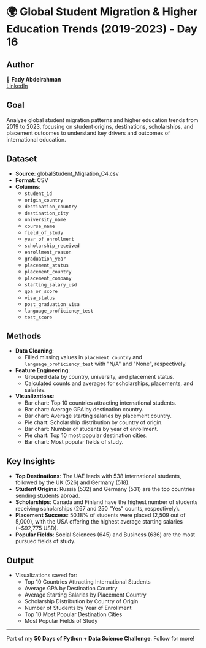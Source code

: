 # 🌍 Global Student Migration & Higher Education Trends (2019-2023) - Day 16  

## Author  
👤 **Fady Abdelrahman**  
[LinkedIn](https://www.linkedin.com/in/fady-abdelrahman-a649a12b6/)  

## Goal  
Analyze global student migration patterns and higher education trends from 2019 to 2023, focusing on student origins, destinations, scholarships, and placement outcomes to understand key drivers and outcomes of international education.  

## Dataset  
- **Source**: globalStudent_Migration_C4.csv  
- **Format**: CSV  
- **Columns**:  
  - `student_id`  
  - `origin_country`  
  - `destination_country`  
  - `destination_city`  
  - `university_name`  
  - `course_name`  
  - `field_of_study`  
  - `year_of_enrollment`  
  - `scholarship_received`  
  - `enrollment_reason`  
  - `graduation_year`  
  - `placement_status`  
  - `placement_country`  
  - `placement_company`  
  - `starting_salary_usd`  
  - `gpa_or_score`  
  - `visa_status`  
  - `post_graduation_visa`  
  - `language_proficiency_test`  
  - `test_score`  

## Methods  
- **Data Cleaning**:  
  - Filled missing values in `placement_country` and `language_proficiency_test` with "N/A" and "None", respectively.  
- **Feature Engineering**:  
  - Grouped data by country, university, and placement status.  
  - Calculated counts and averages for scholarships, placements, and salaries.  
- **Visualizations**:  
  - Bar chart: Top 10 countries attracting international students.  
  - Bar chart: Average GPA by destination country.  
  - Bar chart: Average starting salaries by placement country.  
  - Pie chart: Scholarship distribution by country of origin.  
  - Bar chart: Number of students by year of enrollment.  
  - Pie chart: Top 10 most popular destination cities.  
  - Bar chart: Most popular fields of study.  

## Key Insights  
- **Top Destinations**: The UAE leads with 538 international students, followed by the UK (526) and Germany (518).  
- **Student Origins**: Russia (532) and Germany (531) are the top countries sending students abroad.  
- **Scholarships**: Canada and Finland have the highest number of students receiving scholarships (267 and 250 "Yes" counts, respectively).  
- **Placement Success**: 50.18% of students were placed (2,509 out of 5,000), with the USA offering the highest average starting salaries (~$92,775 USD).  
- **Popular Fields**: Social Sciences (645) and Business (636) are the most pursued fields of study.  

## Output  
- Visualizations saved for:  
  - Top 10 Countries Attracting International Students  
  - Average GPA by Destination Country  
  - Average Starting Salaries by Placement Country  
  - Scholarship Distribution by Country of Origin  
  - Number of Students by Year of Enrollment  
  - Top 10 Most Popular Destination Cities  
  - Most Popular Fields of Study  
---  
Part of my **50 Days of Python + Data Science Challenge**. Follow for more!